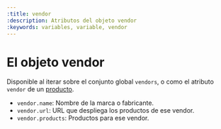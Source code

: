 ```yaml
---
:title: vendor
:description: Atributos del objeto vendor
:keywords: variables, variable, vendor
---
```


# El objeto vendor

Disponible al iterar sobre el conjunto global <code>vendors</code>, o como el atributo <code>vendor</code> de un <a href="/es/diseno/sintaxis/variables/product">producto</a>.

<ul>
  <li><code>vendor.name</code>: Nombre de la marca o fabricante.</li>
  <li><code>vendor.url</code>: URL que despliega los productos de ese vendor.</li>
  <li><code>vendor.products</code>: Productos para ese vendor.</li>
</ul>
